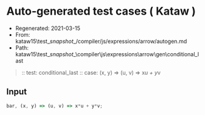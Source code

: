 # Auto-generated test cases ( Kataw )
- Regenerated: 2021-03-15
- From: kataw15\test\__snapshot__/compiler/js/expressions/arrow/autogen.md
- Path: kataw15\test\__snapshot__\compiler\js\expressions\arrow\gen\conditional_last
> :: test: conditional_last
> :: case: (x, y) => (u, v) => x*u + y*v
## Input

`````js
bar, (x, y) => (u, v) => x*u + y*v;
`````
